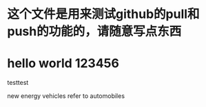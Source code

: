# 这个文件是用来测试github的pull和push的功能的，请随意写点东西
hello world
123456
=======
testtest

new energy vehicles refer to automobiles